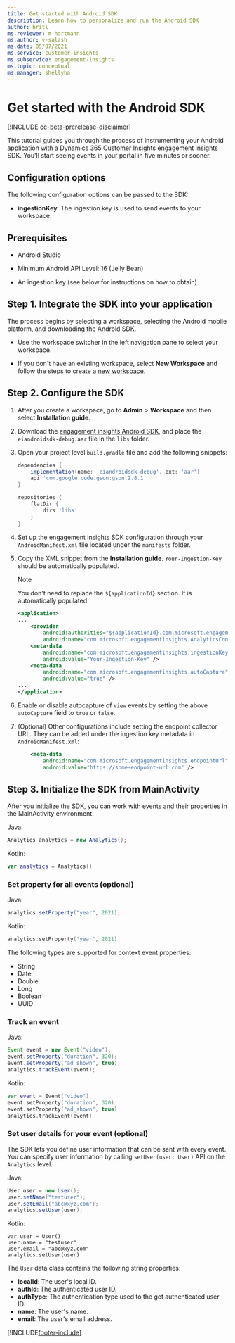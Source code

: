 ```yaml
---
title: Get started with Android SDK
description: Learn how to personalize and run the Android SDK
author: britl
ms.reviewer: m-hartmann
ms.author: v-salash
ms.date: 05/07/2021
ms.service: customer-insights
ms.subservice: engagement-insights 
ms.topic: conceptual
ms.manager: shellyha
---
```

# Get started with the Android SDK

[!INCLUDE [cc-beta-prerelease-disclaimer](includes/cc-beta-prerelease-disclaimer.md)]

This tutorial guides you through the process of instrumenting your Android application with a Dynamics 365 Customer Insights engagement insights SDK. You'll start seeing events in your portal in five minutes or sooner.

## Configuration options
The following configuration options can be passed to the SDK:

- **ingestionKey**: The ingestion key is used to send events to your workspace.

## Prerequisites

- Android Studio

- Minimum Android API Level: 16 (Jelly Bean)

- An ingestion key (see below for instructions on how to obtain)

## Step 1. Integrate the SDK into your application
The process begins by selecting a workspace, selecting the Android mobile platform, and downloading the Android SDK.

- Use the workspace switcher in the left navigation pane to select your workspace.

 - If you don't have an existing workspace, select  **New Workspace** and follow the steps to create a [new workspace](create-workspace.md).

## Step 2. Configure the SDK

1. After you create a workspace, go to **Admin** > **Workspace** and then select  **Installation guide**. 

1. Download the [engagement insights Android SDK](https://download.pi.dynamics.com/sdk/EI-SDKs/ei-android-sdk.zip), and place the `eiandroidsdk-debug.aar` file in the `libs` folder.

1. Open your project level `build.gradle` file and add the following snippets:
    ```gradle
    dependencies {
        implementation(name: 'eiandroidsdk-debug', ext: 'aar')
        api 'com.google.code.gson:gson:2.8.1'
    }

    repositories {
        flatDir {
            dirs 'libs'
        }
    }
    ```

1. Set up the engagement insights SDK configuration through your `AndroidManifest.xml` file located under the `manifests` folder. 
1. Copy the XML snippet from the **Installation guide**.  `Your-Ingestion-Key` should be automatically populated.

   > [!NOTE]
   > You don't need to replace the  `${applicationId}` section. It is automatically populated.
   

   ```xml
   <application>
   ...
       <provider
           android:authorities="${applicationId}.com.microsoft.engagementinsights.AnalyticsContentProvider"
           android:name="com.microsoft.engagementinsights.AnalyticsContentProvider" />
       <meta-data
           android:name="com.microsoft.engagementinsights.ingestionKey"
           android:value="Your-Ingestion-Key" />
       <meta-data
           android:name="com.microsoft.engagementinsights.autoCapture"
           android:value="true" />
   ...
   </application>
   ```

4. Enable or disable autocapture of `View` events by setting the above `autoCapture` field to `true` or `false`.

1. (Optional) Other configurations include setting the endpoint collector URL. They can be added under the ingestion key metadata in `AndroidManifest.xml`:
    ```xml
        <meta-data
            android:name="com.microsoft.engagementinsights.endpointUrl"
            android:value="https://some-endpoint-url.com" />
    ```

## Step 3. Initialize the SDK from MainActivity 

After you initialize the SDK, you can work with events and their properties in the MainActivity environment.

    
Java:
```java
Analytics analytics = new Analytics();
```

Kotlin:
```kotlin
var analytics = Analytics()
```

### Set property for all events (optional)
    
Java:
```java
analytics.setProperty("year", 2021);
```

Kotlin:
```kotlin
analytics.setProperty("year", 2021)
```

The following types are supported for context event properties:
- String
- Date
- Double
- Long
- Boolean
- UUID

### Track an event

Java:
```java
Event event = new Event("video");
event.setProperty("duration", 320);
event.setProperty("ad_shown", true);
analytics.trackEvent(event);
```

Kotlin:
```kotlin
var event = Event("video")
event.setProperty("duration", 320)
event.setProperty("ad_shown", true)
analytics.trackEvent(event)
```

### Set user details for your event (optional)

The SDK lets you define user information that can be sent with every event. You can specify user information by calling `setUser(user: User)` API on the `Analytics` level.

Java:
```java
User user = new User();
user.setName("testuser");
user.setEmail("abc@xyz.com");
analytics.setUser(user);
```

Kotlin:
```kotiln
var user = User()
user.name = "testuser"
user.email = "abc@xyz.com"
analytics.setUser(user)
```

The `User` data class contains the following string properties:

- **localId**: The user's local ID.
- **authId**: The authenticated user ID.
- **authType**: The authentication type used to the get authenticated user ID.
- **name**: The user's name.
- **email**: The user's email address.



[!INCLUDE[footer-include](../includes/footer-banner.md)]